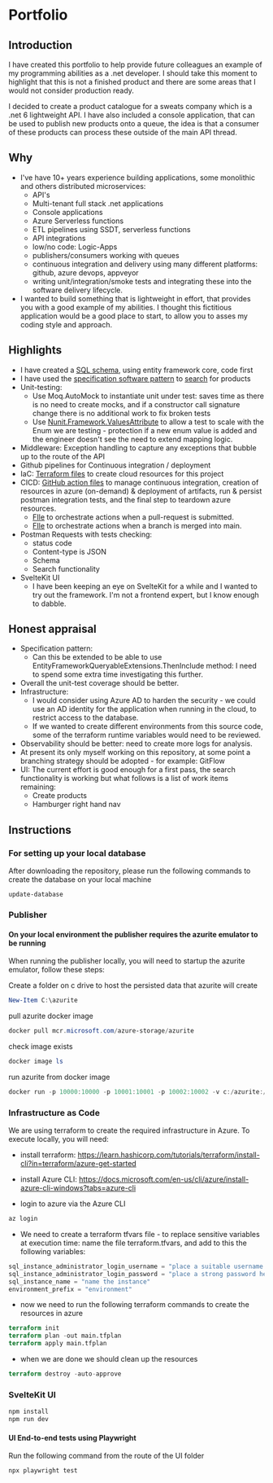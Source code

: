 # Portfolio

## Introduction

I have created this portfolio to help provide future colleagues an example of my programming abilities
as a .net developer. I should take this moment to highlight that this is not a finished product and there
are some areas that I would not consider production ready.

I decided to create a product catalogue for a sweats company which is a .net 6 lightweight API. I have also
included a console application, that can be used to publish new products onto a queue, the idea is that a
consumer of these products can process these outside of the main API thread.

## Why

* I've have 10+ years experience building applications, some monolithic and others distributed microservices:
  * API's
  * Multi-tenant full stack .net applications
  * Console applications
  * Azure Serverless functions
  * ETL pipelines using SSDT, serverless functions
  * API integrations
  * low/no code: Logic-Apps
  * publishers/consumers working with queues
  * continuous integration and delivery using many different platforms: github, azure devops, appveyor
  * writing unit/integration/smoke tests and integrating these into the software delivery lifecycle.
* I wanted to build something that is lightweight in effort, that provides you with a good example of my abilities.
I thought this fictitious application would be a good place to start, to allow you to asses my coding style and approach.

## Highlights

* I have created a [SQL schema](/Database/Models/), using entity framework core, code first
* I have used the [specification software pattern](/Database/SpecificationPattern/) to [search](/Database/Search/DatabaseSearchOrchestrator.cs) for products
* Unit-testing:
  * Use Moq.AutoMock to instantiate unit under test: saves time as there is no need to create mocks, and if a constructor call signature change there is no additional work to fix broken tests
  * Use  [Nunit.Framework.ValuesAttribute](/Database.Tests/Enums/MapEnumToEnum/MapProductToProductType/EnsureAllProductsAreMapped.Tests.cs#L11) to allow a test to scale with the Enum we are testing - protection if a new enum value is added and the engineer doesn't see the need to extend mapping logic.
* Middleware: Exception handling to capture any exceptions that bubble up to the route of the API
* Github pipelines for Continuous integration / deployment
* IaC: [Terraform files](/IaC/) to create cloud resources for this project
* CICD: [GitHub action files](/.github/workflows/) to manage continuous integration, creation of resources in azure (on-demand) & deployment of artifacts, run & persist postman integration tests, and the final step  to teardown azure resources.
  * [FIle](.github/workflows/main.pr.yml) to orchestrate actions when a pull-request is submitted.
  * [FIle](.github/workflows/main.yml) to orchestrate actions when a branch is merged into main.
* Postman Requests with tests checking:
  * status code
  * Content-type is JSON
  * Schema
  * Search functionality
* SvelteKit UI
  * I have been keeping an eye on SvelteKit for a while and I wanted to try out the framework. I'm not a frontend expert, but I know enough to dabble.  

## Honest appraisal

* Specification pattern:
  * Can this be extended to be able to use EntityFrameworkQueryableExtensions.ThenInclude method: I need to spend some extra time investigating this further.
* Overall the unit-test coverage should be better.
* Infrastructure:
  * I would consider using Azure AD to harden the security - we could use an AD identity for the application when running in the cloud, to restrict access to the database.
  * If we wanted to create different environments from this source code, some of the terraform runtime variables would need to be reviewed.
* Observability should be better: need to create more logs for analysis.
* At present its only myself working on this repository, at some point a branching strategy should be adopted - for example: GitFlow
* UI: The current effort is good enough for a first pass, the search functionality is working but what follows is a list of work items remaining:
  * Create products
  * Hamburger right hand nav

## Instructions

### For setting up your local database

After downloading the repository, please run the following commands to create
the database on your local machine

```visual studio
update-database
```

### Publisher

#### On your local environment the publisher requires the azurite emulator to be running

When running the publisher locally, you will need to startup the azurite emulator,
follow these steps:

Create a folder on c drive to host the persisted data that azurite will create

```powershell
New-Item C:\azurite
```

pull azurite docker image

```powershell
docker pull mcr.microsoft.com/azure-storage/azurite
```

check image exists

```powershell
docker image ls
```

run azurite from docker image

```powershell
docker run -p 10000:10000 -p 10001:10001 -p 10002:10002 -v c:/azurite:/data mcr.microsoft.com/azure-storage/azurite
```

### Infrastructure as Code

We are using terraform to create the required infrastructure in Azure. To execute locally, you will need:

* install terraform: <https://learn.hashicorp.com/tutorials/terraform/install-cli?in=terraform/azure-get-started>

* install Azure CLI: <https://docs.microsoft.com/en-us/cli/azure/install-azure-cli-windows?tabs=azure-cli>

* login to azure via the Azure CLI

```powershell
az login
```

* We need to create a terraform tfvars file - to replace sensitive variables at execution time: name the file terraform.tfvars, and add to this the following variables:

```terraform
sql_instance_administrator_login_username = "place a suitable username here"
sql_instance_administrator_login_password = "place a strong password here"
sql_instance_name = "name the instance"
environment_prefix = "environment"
```

* now we need to run the following terraform commands to create the resources in azure

```terraform
terraform init
terraform plan -out main.tfplan
terraform apply main.tfplan
```

* when we are done we should clean up the resources

```terraform
terraform destroy -auto-approve
```

### SvelteKit UI

```powershell
npm install
npm run dev
```

#### UI End-to-end tests using Playwright

Run the following command from the route of the UI folder

```powershell
npx playwright test
```
